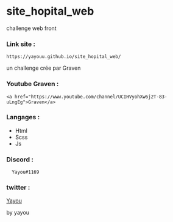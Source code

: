 # site_hopital_web
challenge web front



### Link site : 
    https://yayouu.github.io/site_hopital_web/ 
    

un challenge crée par Graven 


### Youtube Graven : 

    <a href="https://www.youtube.com/channel/UCIHVyohXw6j2T-83-uLngEg">Graven</a>
    
    
### Langages : 

  - Html
  - Scss
  - Js
  
  
  
 ### Discord : 
      Yayou#1169 
      
 ### twitter : 
 
  <a href=" https://twitter.com/PacLey1">Yayou</a>
  
  
  
  
  
  by yayou
 
    
    
  
